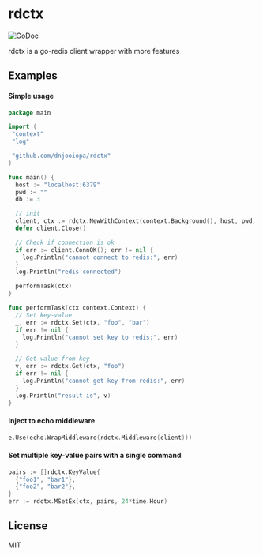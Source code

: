 # rdctx

[![GoDoc](https://pkg.go.dev/badge/github.com/dnjooiopa/rdctx)](https://pkg.go.dev/github.com/dnjooiopa/rdctx)

rdctx is a go-redis client wrapper with more features

## Examples

#### Simple usage

```go
package main

import (
 "context"
 "log"

 "github.com/dnjooiopa/rdctx"
)

func main() {
  host := "localhost:6379"
  pwd := ""
  db := 3

  // init
  client, ctx := rdctx.NewWithContext(context.Background(), host, pwd, db)
  defer client.Close()

  // Check if connection is ok
  if err := client.ConnOK(); err != nil {
    log.Println("cannot connect to redis:", err)
  }
  log.Println("redis connected")

  performTask(ctx)
}

func performTask(ctx context.Context) {
  // Set key-value
  _, err := rdctx.Set(ctx, "foo", "bar")
  if err != nil {
    log.Println("cannot set key to redis:", err)
  }

  // Get value from key
  v, err := rdctx.Get(ctx, "foo")
  if err != nil {
    log.Println("cannot get key from redis:", err)
  }
  log.Println("result is", v)
}
```

#### Inject to echo middleware

```go
e.Use(echo.WrapMiddleware(rdctx.Middleware(client)))
```

#### Set multiple key-value pairs with a single command

```go
pairs := []rdctx.KeyValue{
  {"foo1", "bar1"},
  {"foo2", "bar2"},
}
err := rdctx.MSetEx(ctx, pairs, 24*time.Hour)
```

## License

MIT
